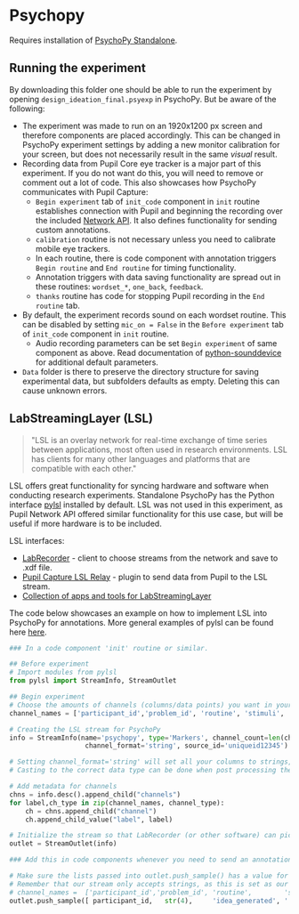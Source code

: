 # Psychopy
Requires installation of [PsychoPy Standalone](https://www.psychopy.org/download.html).

## Running the experiment
By downloading this folder one should be able to run the experiment by opening `design_ideation_final.psyexp` in PsychoPy. But be aware of the following: 
* The experiment was made to run on an 1920x1200 px screen and therefore components are placed accordingly. This can be changed in PsychoPy experiment settings by adding a new monitor calibration for your screen, but does not necessarily result in the same _visual_ result.
* Recording data from Pupil Core eye tracker is a major part of this experiment. If you do not want do this, you will need to remove or comment out a lot of code. This also showcases how PsychoPy communicates with Pupil Capture:
  *  `Begin experiment` tab of `init_code` component in `init` routine establishes connection with Pupil and beginning the recording over the included [Network API](https://docs.pupil-labs.com/developer/core/network-api/). It also defines functionality for sending custom annotations.
  *  `calibration` routine is not necessary unless you need to calibrate mobile eye trackers.
  *  In each routine, there is code component with annotation triggers `Begin routine` and `End routine` for timing functionality.
  *  Annotation triggers with data saving functionality are spread out in these routines: `wordset_*`, `one_back`, `feedback`.
  *  `thanks` routine has code for stopping Pupil recording in the `End routine` tab.
* By default, the experiment records sound on each wordset routine. This can be disabled by setting `mic_on = False` in the `Before experiment` tab of `init_code` component in `init` routine.
  * Audio recording parameters can be set `Begin experiment` of same component as above. Read documentation of [python-sounddevice](https://python-sounddevice.readthedocs.io/en/0.4.2/api/module-defaults.html#sounddevice.default) for additional default parameters.
* `Data` folder is there to preserve the directory structure for saving experimental data, but subfolders defaults as empty. Deleting this can cause unknown errors. 


## LabStreamingLayer (LSL)
> "LSL is an overlay network for real-time exchange of time series between applications, most often used in research environments. LSL has clients for many other languages and platforms that are compatible with each other."

LSL offers great functionality for syncing hardware and software when conducting research experiments. Standalone PsychoPy has the Python interface [pylsl](https://github.com/labstreaminglayer/liblsl-Python) installed by default. LSL was not used in this experiment, as Pupil Network API offered similar functionality for this use case, but will be useful if more hardware is to be included.

LSL interfaces:
* [LabRecorder](https://github.com/labstreaminglayer/App-LabRecorder) - client to choose streams from the network and save to .xdf file.
* [Pupil Capture LSL Relay](https://github.com/labstreaminglayer/App-PupilLabs/blob/master/pupil_capture/README.md) - plugin to send data from Pupil to the LSL stream.
* [Collection of apps and tools for LabStreamingLayer](https://github.com/labstreaminglayer/)

The code below showcases an example on how to implement LSL into PsychoPy for annotations. More general examples of pylsl can be found here [here](https://github.com/chkothe/pylsl/tree/master/examples).
```python
### In a code component 'init' routine or similar.

## Before experiment 
# Import modules from pylsl
from pylsl import StreamInfo, StreamOutlet

## Begin experiment 
# Choose the amounts of channels (columns/data points) you want in your LSL stream from Psychopy. Add as many as you need!
channel_names = ['participant_id','problem_id', 'routine', 'stimuli', 'idea_timestamp'] # ..... etc.

# Creating the LSL stream for PsychoPy
info = StreamInfo(name='psychopy', type='Markers', channel_count=len(channel_names),
                   channel_format='string', source_id='uniqueid12345') 

# Setting channel_format='string' will set all your columns to strings, but at the same time allow for sending all kinds of data.
# Casting to the correct data type can be done when post processing the generated output file in xdf format.

# Add metadata for channels
chns = info.desc().append_child("channels")
for label,ch_type in zip(channel_names, channel_type):
    ch = chns.append_child("channel")
    ch.append_child_value("label", label)

# Initialize the stream so that LabRecorder (or other software) can pick it up.
outlet = StreamOutlet(info)

### Add this in code components whenever you need to send an annotation/marker.

# Make sure the lists passed into outlet.push_sample() has a value for each channel. You can pass empty string values
# Remember that our stream only accepts strings, as this is set as our format. Convert your data: str(4) etc.
# channel_names =  ['participant_id','problem_id', 'routine',        'stimuli', 'idea_timestamp'] # ..... etc.
outlet.push_sample([ participant_id,   str(4),     'idea_generated', '',        ''              ])

```
